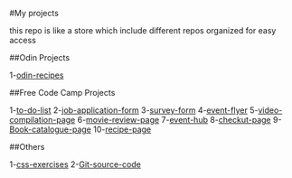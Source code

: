 #My projects


this repo is like a store which include different repos organized for easy access

##Odin Projects

1-[odin-recipes](https://github.com/KenawMarie/odin-recipes)

##Free Code Camp Projects

1-[to-do-list](https://github.com/KenawMarie/to-do-list)
2-[job-application-form](https://github.com/KenawMarie/job-application-form)
3-[survey-form](https://github.com/KenawMarie/survey-form)
4-[event-flyer](https://github.com/KenawMarie/event-flyer)
5-[video-compilation-page](https://github.com/KenawMarie/video-compilation-page)
6-[movie-review-page](https://github.com/KenawMarie/movie-review-page)
7-[event-hub](https://github.com/KenawMarie/event-hub)
8-[checkut-page](https://github.com/KenawMarie/checkout-page)
9-[Book-catalogue-page](https://github.com/KenawMarie/book-catalogue-page)
10-[recipe-page](http://github.com/KenawMarie/recipe-page)



##Others

1-[css-exercises](https://github.com/KenawMarie/css-exercises)
2-[Git-source-code](https://github.com/KenawMarie/git-source-code)
